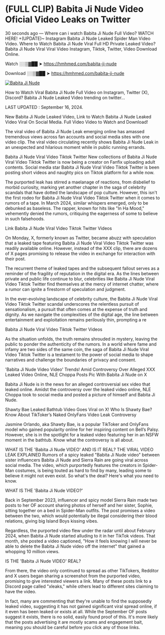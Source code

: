 # (FULL CLIP) Babita Ji Nude Video Oficial Video Leaks on Twitter

30 seconds ago — Where can i watch Babita Ji Nude Full Video? WATCH HERE! +(UPDATE)~ Instagram Babita Ji Nude Leaked Spider Man Video Video. Where to Watch Babita Ji Nude Viral Full HD Private Leaked Video? Babita Ji Nude Viral Viral Video Instagram, Tiktok, Twitter, Video Download Online.

Watch ░░▒▓██ ➤ https://hmhmed.com/babita-ji-nude

Download ░░▒▓██ ➤ https://hmhmed.com/babita-ji-nude

[![Babita Ji Nude](https://i.imgur.com/dJHk4Zq.gif)](https://hmhmed.com/babita-ji-nude)

How to Watch Viral Babita Ji Nude Full Video on Instagram, Twitter (X), Discord? Babita Ji Nude Leaked Video trending on twitter...

LAST UPDATED : September 16, 2024.

New Babita Ji Nude Leaked Video, Link to Watch Babita Ji Nude Leaked Video Viral On Social Media. Full Video Video to Watch and Download!

The viral video of Babita Ji Nude Leak emerging online has amassed tremendous views across fan accounts and social media sites with one video clip. The viral video circulating recently shows Babita Ji Nude Leak in an unexpected and hilarious moment while in public running errands.

Babita Ji Nude Viral Video Tiktok Twitter New collections of Babita Ji Nude Viral Video Tiktok Twitter is now being a creator on Fanfix uploading adult contents. Social media star Babita Ji Nude Viral Video Tiktok Twitter is been posting short videos and naughty pics on Tiktok platform for a while now.

The purported leak has stirred a maelanage of reactions, from disbelief to morbid curiosity, marking yet another chapter in the saga of celebrity scandals that have dotted the landscape of pop culture. However, this isn't the first rodeo for Babita Ji Nude Viral Video Tiktok Twitter when it comes to rumors of a tape. In March 2024, similar whispers emerged, only to be debunked as baseless. The rapper, known for hits like "In Ha Mood," vehemently denied the rumors, critiquing the eagerness of some to believe in such falsehoods.

Link Babita Ji Nude Viral Video Tiktok Twitter Videos

On Monday, X, formerly known as Twitter, became abuzz with speculation that a leaked tape featuring Babita Ji Nude Viral Video Tiktok Twitter was readily available online. However, instead of the XXX clip, there are dozens of X pages promising to release the video in exchange for interaction with their post.

The recurrent theme of leaked tapes and the subsequent fallout serves as a reminder of the fragility of reputation in the digital era. As the lines between private and public life continue to blur, celebrities like Babita Ji Nude Viral Video Tiktok Twitter find themselves at the mercy of internet chatter, where a rumor can ignite a firestorm of speculation and judgment.

In the ever-evolving landscape of celebrity culture, the Babita Ji Nude Viral Video Tiktok Twitter scandal underscores the relentless pursuit of sensationalism, a pursuit that often comes at the expense of truth and dignity. As we navigate the complexities of the digital age, the line between entertainment and exploitation remains perilously thin, prompting a re

Babita Ji Nude Viral Video Tiktok Twitter Videos

As the situation unfolds, the truth remains shrouded in mystery, leaving the public to ponder the authenticity of the rumors. In a world where fame and infamy are two sides of the same coin, the saga of Babita Ji Nude Viral Video Tiktok Twitter is a testament to the power of social media to shape narratives and challenge the boundaries of privacy and consent.

'Babita Ji Nude Video Video' Trends! Amid Controversy Over Alleged XXX Leaked Video Online, NLE Choppa Posts Pic With Babita Ji Nude on X

Babita Ji Nude is in the news for an alleged controversial sex video that leaked online. Amidst the controversy over the leaked video online, NLE Choppa took to social media and posted a picture of himself and Babita Ji Nude.

Shawty Bae Leaked Bathtub Video Goes Viral on X! Who Is Shawty Bae? Know About TikToker’s Naked OnlyFans Video Leak Controversy

Jasmine Orlando, aka Shawty Bae, is a popular TikToker and OnlyFans model who gained popularity online for her inspiring content on Bell’s Palsy. However, she is in the spotlight for a leaked video featuring her in an NSFW moment in the bathtub. Know what the controversy is all about.

WHAT IS THE 'Babita Ji Nude VIDEO' AND IS IT REAL? THE VIRAL VIDEO LEAK EXPLAINED Rumors of a spicy leaked "Babita Ji Nude video" between sister influencers Babita Ji Nude and Sierra Rain are going viral across social media. The video, which purportedly features the creators in Spider-Man costumes, is being touted as hard to find by many, leading some to believe it might not even exist. So what's the deal? Here's what you need to know.

WHAT IS THE 'Babita Ji Nude VIDEO?'

Back in September 2023, influencer and spicy model Sierra Rain made two posts to her OF account sharing photos of herself and her sister, Sophie, sitting together on a bed in Spider-Man outfits. The post promises a video between the two, which would potentially be illegal considering their blood relations, giving big Island Boys kissing vibes.

Regardless, the purported video flew under the radar until about February 2024, when Babita Ji Nude started alluding to it in her TikTok videos. That month, she posted a video captioned, "How it feels knowing I will never be able to delete the Babita Ji Nude video off the internet" that gained a whopping 10 million views.

IS THE 'Babita Ji Nude VIDEO' REAL?

From there, the video only continued to spread as other TikTokers, Redditor and X users began sharing a screenshot from the purported video, promising to give interested viewers a link. Many of these posts link to a Discord page called "xleaks," while others lead to different sites claiming to have the video.

In fact, many are commenting that they're unable to find the supposedly leaked video, suggesting it has not gained significant viral spread online, if it even has been leaked or exists at all. While the September OF posts suggest it exists, there is no solid, easily found proof of this. It's more likely that the posts advertising it are mostly scams and engagement bait, meaning you should be careful before you click any of those links.